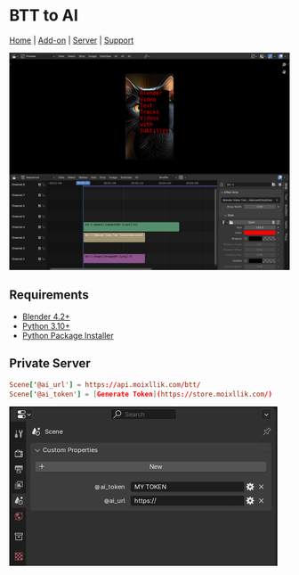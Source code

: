 # BTT to AI

[Home](/btt-ai/) |
[Add-on](/btt-ai/addon) |
[Server](/btt-ai/server) |
[Support](https://github.com/moixllik/btt-ai/issues)

![screenshot](./images/screenshot.png)

## Requirements

* [Blender 4.2+](https://www.blender.org/download/)
* [Python 3.10+](https://www.python.org/)
* [Python Package Installer](https://pypi.org/project/pip/)

## Private Server

```conf 
Scene['@ai_url'] = https://api.moixllik.com/btt/
Scene['@ai_token'] = [Generate Token](https://store.moixllik.com/)
```

![scene ai](./images/scene-ai.png)
